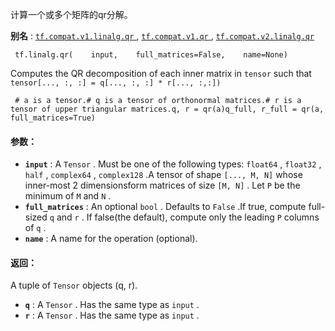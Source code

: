 计算一个或多个矩阵的qr分解。

**别名** : [ `tf.compat.v1.linalg.qr` ](/api_docs/python/tf/linalg/qr), [ `tf.compat.v1.qr` ](/api_docs/python/tf/linalg/qr), [ `tf.compat.v2.linalg.qr` ](/api_docs/python/tf/linalg/qr)

```
 tf.linalg.qr(    input,    full_matrices=False,    name=None) 
```

Computes the QR decomposition of each inner matrix in  `tensor`  such that `tensor[..., :, :] = q[..., :, :] * r[..., :,:])` 

```
 # a is a tensor.# q is a tensor of orthonormal matrices.# r is a tensor of upper triangular matrices.q, r = qr(a)q_full, r_full = qr(a, full_matrices=True) 
```

#### 参数：
- **`input`** : A  `Tensor` . Must be one of the following types:  `float64` ,  `float32` ,  `half` ,  `complex64` ,  `complex128` .A tensor of shape  `[..., M, N]`  whose inner-most 2 dimensionsform matrices of size  `[M, N]` . Let  `P`  be the minimum of  `M`  and  `N` .
- **`full_matrices`** : An optional  `bool` . Defaults to  `False` .If true, compute full-sized  `q`  and  `r` . If false(the default), compute only the leading  `P`  columns of  `q` .
- **`name`** : A name for the operation (optional).


#### 返回：
A tuple of  `Tensor`  objects (q, r).

- **`q`** : A  `Tensor` . Has the same type as  `input` .
- **`r`** : A  `Tensor` . Has the same type as  `input` .
